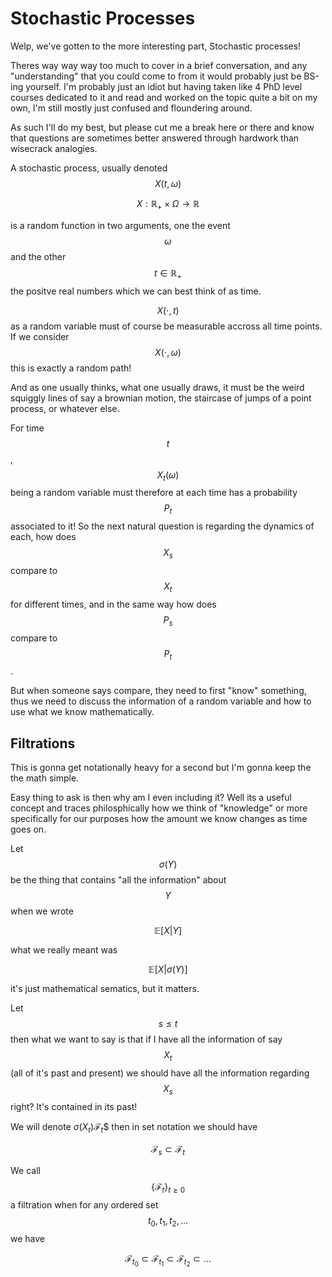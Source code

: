# Stochastic Processes

Welp, we've gotten to the more interesting part, Stochastic processes! 

Theres way way way too much to cover in a brief conversation, and any "understanding" that you could come to from it would probably just be BS-ing yourself. I'm probably just an idiot but having taken like 4 PhD level courses dedicated to it and read and worked on the topic quite a bit on my own, I'm still mostly just confused and floundering around.

As such I'll do my best, but please cut me a break here or there and know that questions are sometimes better answered through hardwork than wisecrack analogies.

A stochastic process, usually denoted $$X(t, \omega)$$

$$
X: \mathbb{R}_+ \times \Omega \rightarrow \mathbb{R}
$$

is a random function in two arguments, one the event $$\omega$$ and the other $$t \in \mathbb{R}_{+}$$ the positve real numbers which we can best think of as time. 

$$X(\cdot, t)$$ as a random variable must of course be measurable accross all time points. If we consider $$X(\cdot, \omega)$$ this is exactly a random path!  

And as one usually thinks, what one usually draws, it must be the weird squiggly lines of say a brownian motion, the staircase of jumps of a point process, or whatever else.

For time $$t$$, $$X_t ( \omega)$$ being a random variable must therefore at each time has a probability $$P_t$$ associated to it! So the next natural question is regarding the dynamics of each, how does $$X_s$$ compare to $$X_t$$ for different times, and in the same way how does $$P_s$$ compare to $$P_t$$.

But when someone says compare, they need to first "know" something, thus we need to discuss the information of a random variable and how to use what we know mathematically.

## Filtrations

This is gonna get notationally heavy for a second but I'm gonna keep the the math simple.

Easy thing to ask is then why am I even including it? Well its a useful concept and traces philosphically how we think of "knowledge" or more specifically for our purposes how the amount we know changes as time goes on.

Let $$\sigma(Y)$$ be the thing that contains "all the information" about $$Y$$ when we wrote 

$$
\mathbb{E}[X|Y]
$$

what we really meant was

$$
\mathbb{E}[X|\sigma(Y)]
$$

it's just mathematical sematics, but it matters.

Let $$s \leq t$$ then what we want to say is that if I have all the information of say $$X_t$$ (all of it's past and present) we should have all the information regarding $$X_s$$ right? It's contained in its past!

We will denote $\sigma(X_t) \mathcal{F}_t$$ then in set notation we should have

$$
\mathcal{F}_s \subset \mathcal{F}_t
$$

We call $$\{\mathcal{F}_t\}_{t\geq 0}$$ a filtration when for any ordered set $$t_0, t_1, t_2, ... $$ we have

$$
\mathcal{F}_{t_0} \subset \mathcal{F}_{t_1} \subset \mathcal{F}_{t_2} \subset ...
$$


